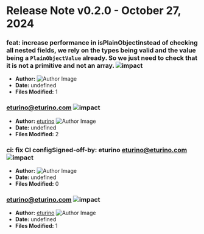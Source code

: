 # Release Note v0.2.0 - October 27, 2024

### feat: increase performance in isPlainObjectinstead of checking all nested fields, we rely on the types being valid and the value being a `PlainObjectValue` already. So we just need to check that it is not a primitive and not an array. ![impact](https://img.shields.io/badge/impact-low-green?style=flat-square)

- **Author:** [](#) ![Author Image](https://github.com/github.png?size=40)
- **Date:** undefined
- **Files Modified:** 1

### eturino@eturino.com ![impact](https://img.shields.io/badge/impact-medium-yellow?style=flat-square)

- **Author:** [eturino](https://github.com/eturino)
  ![Author Image](https://avatars.githubusercontent.com/eturino?size=40)
- **Date:** undefined
- **Files Modified:** 2

### ci: fix CI configSigned-off-by: eturino <eturino@eturino.com> ![impact](https://img.shields.io/badge/impact-low-green?style=flat-square)

- **Author:** [](#) ![Author Image](https://github.com/github.png?size=40)
- **Date:** undefined
- **Files Modified:** 0

### eturino@eturino.com ![impact](https://img.shields.io/badge/impact-low-green?style=flat-square)

- **Author:** [eturino](https://github.com/eturino)
  ![Author Image](https://avatars.githubusercontent.com/eturino?size=40)
- **Date:** undefined
- **Files Modified:** 1

